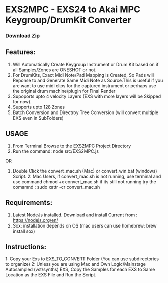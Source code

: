 # EXS2MPC - EXS24 to Akai MPC Keygroup/DrumKit Converter #

### [Download Zip]() ###

## Features:
1. Will Automatically Create Keygroup Instrument or Drum Kit based on if all Samples/Zones are ONESHOT or not.
2. For DrumKits, Exact Midi Note/Pad Mapping is Created, So Pads will Reponse to and Generate Same Midi Note as Source.This is useful if you are want to use midi clips for the captured instrument or perhaps use the original drum machine/plugin for Final Render
3. Supoports upto 4 velocity Layers (EXS with more layers will be Skipped for now).
4. Supports upto 128 Zones
5. Batch Conversion and Directroy Tree Conversion (will convert multiple EXS even in SubFolders)

## USAGE 
1. From Terminal Browse to the EXS2MPC Project Directory 
2. Run the command: node src/EXS2MPC.js

OR

1. Double Click the convert_mac.sh (Mac) or convert_win.bat (windows) Script.
2: Mac Users, if convert_mac.sh is not running, use terminal 
and use command chmod +x convert_mac.sh
if its still not running try the comamnd : sudo xattr -cr convert_mac.sh


## Requirements:
1. Latest NodeJs installed. Download and install Current from : https://nodejs.org/en/
2. Sox: installation depends on OS (mac users can use homebrew:  brew install sox)

## Instructions:
1: Copy your Exs to EXS_TO_CONVERT Folder (You can use subdirectories to organize)
2: Unless you are using Mac and Own Logic/Mainstage Autosampled (vst/synths) EXS,
   Copy the Samples for each EXS to Same Location as the EXS File and Run the Script.
